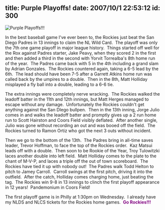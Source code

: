 title: Purple Playoffs!
date: 2007/10/1 22:53:12
id: 300
---
![Purple Playoffs!!!](/journal_images/DSC01484-journal.jpg)

In the best baseball game I've ever been to, the Rockies just beat the San Diego Padres in 13 innings to claim the NL Wild Card.  The playoff was only the 7th one game playoff in major league history.  Things started off well for the Rox against Padres starter, Jake Peavy, when they scored 2 in the first and then added a third in the second with Yorvit Torrealba's 8th home run of the year.  The Padres came back with 5 in the 4th including a grand slam by Adrian Gonzales.  The Rockies countered again, taking a 6-5 lead by the 6th.  The lead should have been 7-5 after a Garrett Atkins home run was called back by the umpires to a double.  Then in the 8th, Matt Holliday misplayed a fly ball into a double, leading to a 6-6 tie. 

The extra innings were completely nerve wracking.  The Rockies walked the leadoff batter in the 11th and 12th innings, but Matt Herges managed to escape without any damage.  Unfortunately the Rockies couldn't get anything against the San DIego bullpen.  Then in the 13th inning, Jorge Julio comes in and walks the leadoff batter and promptly gives up a 2 run home run to Scott Hairston and Coors Field visibly deflated.  After another single, Julio was gone without recording an out and was booed off the field.  The Rockies turned to Ramon Ortiz who got the next 3 outs without incident.

Then we go to the bottom of the 13th.  The Padres bring in all-time saves leader, Trevor Hoffman, to face the top of the Rockies order.  Kaz Matsui leads off with a double.  Then soon to be Rookie of the Year, Troy Tulowitzki laces another double into left field.  Matt Holliday comes to the plate to the chant of M-V-P, and laces a triple off the out of town scoreboard.  The Rockies have tied it up with nobody out!  The Padres walk Todd Helton to pitch to Jamey Carroll.  Carroll swings at the first pitch, driving it into the outfield.  After the catch, Holliday comes charging home, just beating the tag.  The Rockies win 9-8 in 13 innings to clinch the first playoff appearance in 12 years!  Pandemonium in Coors Field!

The first playoff game is in Philly at 1:30pm on Wednesday.  I already have my NLDS and NLCS tickets for the Rockies home games.  <font color="#800080">**Go Rockies!!!**</font>